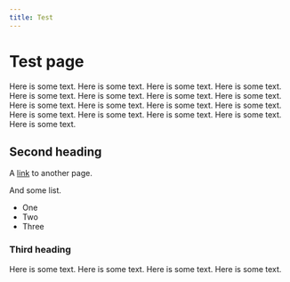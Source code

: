 ```yaml
---
title: Test
---
```


# Test page

Here is some text. Here is some text. Here is some text. Here is some text. Here is some text. Here is some text. Here is some text. Here is some text. Here is some text. Here is some text. Here is some text. Here is some text. Here is some text. Here is some text. Here is some text. Here is some text. Here is some text. 

## Second heading
A [link](/links) to another page.

And some list.

- One
- Two
- Three

### Third heading
Here is some text. Here is some text. Here is some text. Here is some text. 